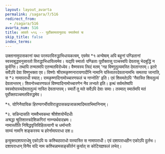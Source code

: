 ```yaml
---
layout: layout_avarta
permalink: /sagara/7/516
redirect_from:
  - /sagara/516
avarta_num: 516
title: आवर्तः ५१६ -- पूर्वोक्तमतानुवादः स्मार्तमतं च
skip_title: false
index_terms: 
---
```


उक्तानामुपासकानां यथा
परस्परविरुद्धाभिधायकत्वम्,
एवमेव
*१ अन्येषाम् अपि बहूनां पण्डितानां स्वस्वबुद्ध्यनुसारतो विरुद्धाभिधायित्वमेव।
यद्यपि स्मार्ताः पण्डिताः पूर्वोक्तासु पञ्चस्वपि देवतासु भेदबुद्धिं न कुर्वन्ति।
तथापि तन्मतमपि एतन्मतविरोध्येव। वैष्णवस्य त्विदं मतम् 'नह
विष्णुतुल्यमस्ति देवतान्तरम्। इतरे सर्वेऽपि देवा विष्णुभक्ता एव। विष्णोः
श्रीरामकृष्णनारायणादीनि नामानि यस्त्वितरदेवतानामभिः समतया जानाति,
स *२ नामापराधी स्यात्। रामकृष्णादिनामोच्चारणफलं च नाप्नोति' इति। एवं
शिवमतेऽपि 'नैवास्ति शिवतुल्यं देवतान्तरम्। शिवनोच्चारणफलं विष्ण्वादिनामोच्चारणेन नैव लभ्यते इति। इत्थं सर्वमतेष्वपि स्वस्वोपास्यदेवतातुल्यं
नास्ति देवतान्तरम्। स्मार्ते तु मते सर्वेऽपि देवाः समाः। तस्मात् स्मार्तमपि मतं पूर्वोक्तपञ्चमतविरुद्धमेव।

<div class="footnote" markdown="1">
*१. योगिनैयायिक हिरण्यगर्भीयविराडुपासकप्रजाकामादिमताभिमानिनाम्।

*२. सन्निन्दासति नामवैभवकथा श्रीशेशयोर्भेदधीः  
अश्रद्धा श्रुतिशास्त्रदेशिकगिरां नाम्न्यर्थवादभ्रमः।  
नामास्तीति निषिद्धवृत्तिविहितत्यागौ च धर्मान्तरैः  
साम्यं नामनि शङ्करस्य च हरेर्नामापराधा दश॥

इत्युक्तदशापराधेषु एकोऽपि यः कश्चिदपराधो यस्यास्ति स नामापराधी। एवं दशापराधहीन एकोऽपि दुर्लभः। दशापराधान् विनैव यदि नाम कश्चिन्नामसङ्कीर्तनं कुर्यात् स
कोटियज्ञफलं लभेत्।
</div>
